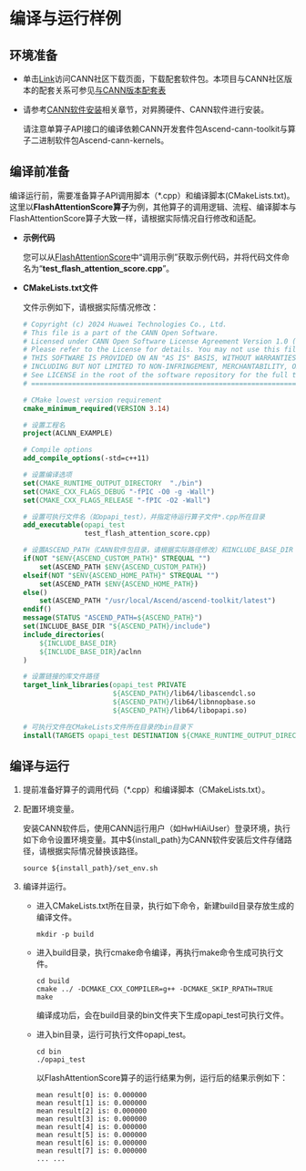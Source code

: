 # 编译与运行样例

## 环境准备

- 单击[Link](https://www.hiascend.com/software/cann/community)访问CANN社区下载页面，下载配套软件包。本项目与CANN社区版本的配套关系可参见[与CANN版本配套表](https://gitee.com/ascend/cann-community/blob/master/README.md#cannversionmap)

- 请参考[CANN软件安装](https://www.hiascend.com/document/redirect/CannCommunityInstWizard)相关章节，对昇腾硬件、CANN软件进行安装。

  请注意单算子API接口的编译依赖CANN开发套件包Ascend-cann-toolkit与算子二进制软件包Ascend-cann-kernels。

## 编译前准备

编译运行前，需要准备算子API调用脚本（\*.cpp）和编译脚本(CMakeLists.txt)。这里以**FlashAttentionScore算子**为例，其他算子的调用逻辑、流程、编译脚本与FlashAttentionScore算子大致一样，请根据实际情况自行修改和适配。

- **示例代码**

   您可以从[FlashAttentionScore](../FlashAttentionScore.md)中“调用示例”获取示例代码，并将代码文件命名为“**test\_flash_attention_score.cpp**”。

- **CMakeLists.txt文件**

    文件示例如下，请根据实际情况修改：
    ```cmake
    # Copyright (c) 2024 Huawei Technologies Co., Ltd.
    # This file is a part of the CANN Open Software.
    # Licensed under CANN Open Software License Agreement Version 1.0 (the "License").
    # Please refer to the License for details. You may not use this file except in compliance with the License.
    # THIS SOFTWARE IS PROVIDED ON AN "AS IS" BASIS, WITHOUT WARRANTIES OF ANY KIND, EITHER EXPRESS OR IMPLIED,
    # INCLUDING BUT NOT LIMITED TO NON-INFRINGEMENT, MERCHANTABILITY, OR FITNESS FOR A PARTICULAR PURPOSE.
    # See LICENSE in the root of the software repository for the full text of the License.
    # ======================================================================================================================
    
    # CMake lowest version requirement
    cmake_minimum_required(VERSION 3.14)
    
    # 设置工程名
    project(ACLNN_EXAMPLE)
    
    # Compile options
    add_compile_options(-std=c++11)
    
    # 设置编译选项
    set(CMAKE_RUNTIME_OUTPUT_DIRECTORY  "./bin")    
    set(CMAKE_CXX_FLAGS_DEBUG "-fPIC -O0 -g -Wall")
    set(CMAKE_CXX_FLAGS_RELEASE "-fPIC -O2 -Wall")
    
    # 设置可执行文件名（如opapi_test），并指定待运行算子文件*.cpp所在目录
    add_executable(opapi_test
                   test_flash_attention_score.cpp) 
    
    # 设置ASCEND_PATH（CANN软件包目录，请根据实际路径修改）和INCLUDE_BASE_DIR（头文件目录）
    if(NOT "$ENV{ASCEND_CUSTOM_PATH}" STREQUAL "")
        set(ASCEND_PATH $ENV{ASCEND_CUSTOM_PATH})
    elseif(NOT "$ENV{ASCEND_HOME_PATH}" STREQUAL "")
        set(ASCEND_PATH $ENV{ASCEND_HOME_PATH})
    else()
        set(ASCEND_PATH "/usr/local/Ascend/ascend-toolkit/latest")
    endif()
    message(STATUS "ASCEND_PATH=${ASCEND_PATH}")
    set(INCLUDE_BASE_DIR "${ASCEND_PATH}/include")
    include_directories(
        ${INCLUDE_BASE_DIR}
        ${INCLUDE_BASE_DIR}/aclnn
    )
    
    # 设置链接的库文件路径
    target_link_libraries(opapi_test PRIVATE
                          ${ASCEND_PATH}/lib64/libascendcl.so
                          ${ASCEND_PATH}/lib64/libnnopbase.so
                          ${ASCEND_PATH}/lib64/libopapi.so)
    
    # 可执行文件在CMakeLists文件所在目录的bin目录下
    install(TARGETS opapi_test DESTINATION ${CMAKE_RUNTIME_OUTPUT_DIRECTORY})
    ```
    
## 编译与运行

  1. 提前准备好算子的调用代码（\*.cpp）和编译脚本（CMakeLists.txt）。
  2. 配置环境变量。 

     安装CANN软件后，使用CANN运行用户（如HwHiAiUser）登录环境，执行如下命令设置环境变量。其中$\{install\_path\}为CANN软件安装后文件存储路径，请根据实际情况替换该路径。 
        ```shell
        source ${install_path}/set_env.sh
        ```
   3. 编译并运行。
        - 进入CMakeLists.txt所在目录，执行如下命令，新建build目录存放生成的编译文件。
          
          ```shell
          mkdir -p build 
          ```
        
        - 进入build目录，执行cmake命令编译，再执行make命令生成可执行文件。
          
          ```shell
          cd build
          cmake ../ -DCMAKE_CXX_COMPILER=g++ -DCMAKE_SKIP_RPATH=TRUE
          make
          ```

          编译成功后，会在build目录的bin文件夹下生成opapi\_test可执行文件。
          
      - 进入bin目录，运行可执行文件opapi\_test。
        
        ```shell
        cd bin
        ./opapi_test
        ```
        
        以FlashAttentionScore算子的运行结果为例，运行后的结果示例如下：
        
        ```shell
        mean result[0] is: 0.000000
        mean result[1] is: 0.000000
        mean result[2] is: 0.000000
        mean result[3] is: 0.000000
        mean result[4] is: 0.000000
        mean result[5] is: 0.000000
        mean result[6] is: 0.000000
        mean result[7] is: 0.000000
        ... ...
        ```
